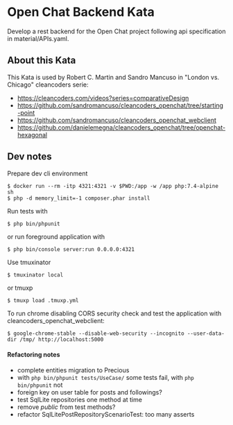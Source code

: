 # Open Chat Backend Kata

Develop a rest backend for the Open Chat project following api specification in material/APIs.yaml.

## About this Kata

This Kata is used by Robert C. Martin and Sandro Mancuso in "London vs. Chicago" cleancoders serie:

* https://cleancoders.com/videos?series=comparativeDesign
* https://github.com/sandromancuso/cleancoders_openchat/tree/starting-point
* https://github.com/sandromancuso/cleancoders_openchat_webclient
* https://github.com/danielemegna/cleancoders_openchat/tree/openchat-hexagonal

## Dev notes


Prepare dev cli environment
```
$ docker run --rm -itp 4321:4321 -v $PWD:/app -w /app php:7.4-alpine sh
$ php -d memory_limit=-1 composer.phar install
```

Run tests with
```
$ php bin/phpunit
```

or run foreground application with
```
$ php bin/console server:run 0.0.0.0:4321
```

Use tmuxinator
```
$ tmuxinator local
```

or tmuxp
```
$ tmuxp load .tmuxp.yml
```

To run chrome disabling CORS security check and test the application with cleancoders_openchat_webclient:

```
$ google-chrome-stable --disable-web-security --incognito --user-data-dir /tmp/ http://localhost:5000
```

#### Refactoring notes

- complete entities migration to Precious
- with `php bin/phpunit tests/UseCase/` some tests fail, with `php bin/phpunit` not
- foreign key on user table for posts and followings?
- test SqlLite repositories one method at time
- remove *public* from test methods?
- refactor SqlLitePostRepositoryScenarioTest: too many asserts
